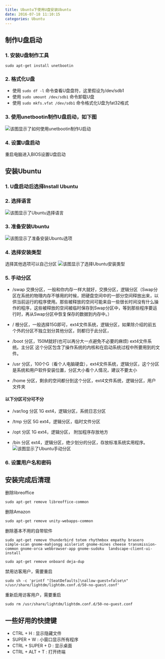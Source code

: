 ```yaml
---
title: Ubuntu下使用U盘安装Ubuntu
date: 2016-07-18 11:10:15
categories: Ubuntu
---
```


## 制作U盘启动

### 1. 安装U盘制作工具
```
sudo apt-get install unetbootin
```

### 2. 格式化U盘
* 使用 `sudo df -l` 命令查看U盘盘符，这里假设为/dev/sdb1
* 使用 `sudo umount /dev/sdb1` 命令卸载U盘
* 使用 `sudo mkfs.vfat /dev/sdb1` 命令格式化U盘为fat32格式

### 3. 使用unetbootin制作U盘启动，如下图
![该图显示了如何使用unetbootin制作U启动](/img/post_6/1.jpg)

### 4. 设置U盘启动
重启电脑进入BIOS设置U盘启动

## 安装Ubuntu

### 1. U盘启动后选择Install Ubuntu

### 2. 选择语言
![该图显示了Ubuntu选择语言](/img/post_6/1.png)

### 3. 准备安装Ubuntu
![该图显示了准备安装Ubuntu选项](/img/post_6/2.png)

### 4. 选择安装类型
选择其他选项可以自己分区
![该图显示了选择Ubuntu安装类型](/img/post_6/3.png)

### 5. 手动分区

* /swap 交换分区，一般和你内存一样大就好，交换分区，逻辑分区（Swap分区在系统的物理内存不够用的时候，把硬盘空间中的一部分空间释放出来，以供当前运行的程序使用。那些被释放的空间可能来自一些很长时间没有什么操作的程序，这些被释放的空间被临时保存到Swap分区中，等到那些程序要运行时，再从Swap分区中恢复保存的数据到内存中。）

* / 根分区，一般选择15G即可，ext4文件系统，逻辑分区，如果除介绍的前五个外的分区不独立划分其他分区，则都归于此分区，

* /boot 分区，150M就好(也可以再分大一点避免不必要的麻烦) ext4文件系统。主分区 这个分区包含了操作系统的内核和在启动系统过程中所要用到的文件。

* /usr 分区，100个G（看个人电脑硬盘），ext4文件系统，逻辑分区，这个分区是系统和用户软件安装位置，分区大小看个人情况，建议不要太小

* /home 分区，剩余的空间都分到这个分区，ext4文件系统，逻辑分区，用户文件夹

#### 以下分区可分可不分

* /var/log 分区  1G ext4，逻辑分区，系统日志分区

* /tmp  分区 5G ext4，逻辑分区，临时文件分区

* /opt  分区 1G ext4，逻辑分区， 附加程序存放地方

* /bin  分区 ext4，逻辑分区，绝少划分的分区，存放标准系统实用程序。
![该图显示了Ubuntu手动分区](/img/post_6/4.png)

### 6. 设置用户名和密码

## 安装完成后清理

删除libreoffice
```
sudo apt-get remove libreoffice-common
```

删除Amazon
```
sudo apt-get remove unity-webapps-common 
```

删除基本不用的自带软件
```
sudo apt-get remove thunderbird totem rhythmbox empathy brasero simple-scan gnome-mahjongg aisleriot gnome-mines cheese transmission-common gnome-orca webbrowser-app gnome-sudoku  landscape-client-ui-install
```
```
sudo apt-get remove onboard deja-dup
```
禁用访客用户，需要重启
```
sudo sh -c 'printf "[SeatDefaults]\nallow-guest=false\n" >/usr/share/lightdm/lightdm.conf.d/50-no-guest.conf'
```
重新启用访客用户，需要重启
```
sudo rm /usr/share/lightdm/lightdm.conf.d/50-no-guest.conf
```

## 一些好用的快捷键

* CTRL + H : 显示隐藏文件
* SUPER + W : 小窗口显示所有程序
* CTRL + SUPER + D : 显示桌面
* CTRL + ALT + T : 打开终端
